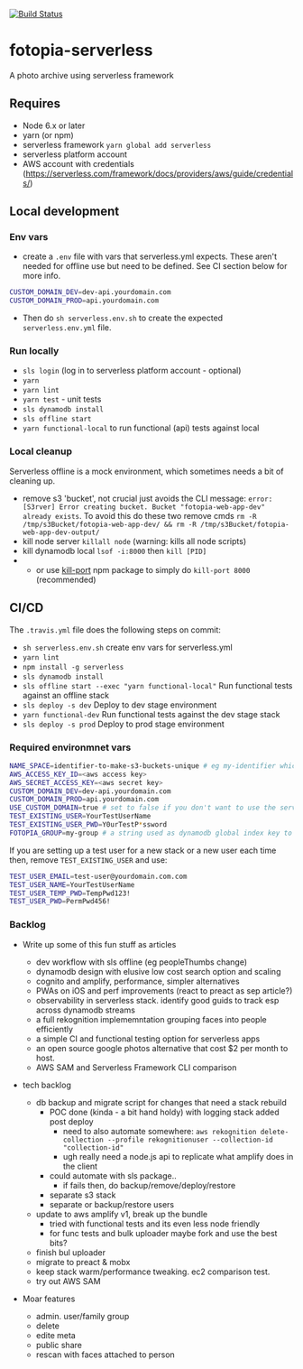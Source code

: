 [![Build Status](https://travis-ci.org/mbudm/fotopia-serverless.svg?branch=master)](https://travis-ci.org/mbudm/fotopia-serverless)

# fotopia-serverless

A photo archive using serverless framework

## Requires

- Node 6.x or later
- yarn (or npm)
- serverless framework `yarn global add serverless`
- serverless platform account
- AWS account with credentials (https://serverless.com/framework/docs/providers/aws/guide/credentials/)

## Local development

### Env vars

- create a `.env` file with vars that serverless.yml expects. These aren't needed for offline use but need to be defined. See CI section below for more info.

```sh
CUSTOM_DOMAIN_DEV=dev-api.yourdomain.com
CUSTOM_DOMAIN_PROD=api.yourdomain.com
```

- Then do `sh serverless.env.sh` to create the expected `serverless.env.yml` file.

### Run locally

- `sls login` (log in to serverless platform account - optional)
- `yarn`
- `yarn lint`
- `yarn test` - unit tests
- `sls dynamodb install`
- `sls offline start`
- `yarn functional-local` to run functional (api) tests against local

### Local cleanup

Serverless offline is a mock environment, which sometimes needs a bit of cleaning up.

- remove s3 'bucket', not crucial just avoids the CLI message: `error: [S3rver] Error creating bucket. Bucket "fotopia-web-app-dev" already exists`. To avoid this do these two remove cmds
  `rm -R /tmp/s3Bucket/fotopia-web-app-dev/ && rm -R /tmp/s3Bucket/fotopia-web-app-dev-output/`
- kill node server `killall node` (warning: kills all node scripts)
- kill dynamodb local `lsof -i:8000` then `kill [PID]`
- - or use [kill-port](https://www.npmjs.com/package/kill-port) npm package to simply do `kill-port 8000` (recommended)

## CI/CD

The `.travis.yml` file does the following steps on commit:

- `sh serverless.env.sh` create env vars for serverless.yml
- `yarn lint`
- `npm install -g serverless`
- `sls dynamodb install`
- `sls offline start --exec "yarn functional-local"` Run functional tests against an offline stack
- `sls deploy -s dev` Deploy to dev stage environment
- `yarn functional-dev` Run functional tests against the dev stage stack
- `sls deploy -s prod` Deploy to prod stage environment

### Required environmnet vars

```sh
NAME_SPACE=identifier-to-make-s3-buckets-unique # eg my-identifier which becomes fotopia-web-app-my-identifier-prod
AWS_ACCESS_KEY_ID=<aws access key>
AWS_SECRET_ACCESS_KEY=<aws secret key>
CUSTOM_DOMAIN_DEV=dev-api.yourdomain.com
CUSTOM_DOMAIN_PROD=api.yourdomain.com
USE_CUSTOM_DOMAIN=true # set to false if you don't want to use the serverless-domain-manager plugin
TEST_EXISTING_USER=YourTestUserName
TEST_EXISTING_USER_PWD=Y0urTestP*ssword
FOTOPIA_GROUP=my-group # a string used as dynamodb global index key to allow queries across all users photos. in future this will allow for a simple way to have separate groups in one fotopia instance
```

If you are setting up a test user for a new stack or a new user each time then, remove `TEST_EXISTING_USER` and use:

```sh
TEST_USER_EMAIL=test-user@yourdomain.com.com
TEST_USER_NAME=YourTestUserName
TEST_USER_TEMP_PWD=TempPwd123!
TEST_USER_PWD=PermPwd456!
```

### Backlog

- Write up some of this fun stuff as articles

  - dev workflow with sls offline (eg peopleThumbs change)
  - dynamodb design with elusive low cost search option and scaling
  - cognito and amplify, performance, simpler alternatives
  - PWAs on iOS and perf improvements (react to preact as sep article?)
  - observability in serverless stack. identify good guids to track esp across dynamodb streams
  - a full rekognition implememntation grouping faces into people efficiently
  - a simple CI and functional testing option for serverless apps
  - an open source google photos alternative that cost $2 per month to host.
  - AWS SAM and Serverless Framework CLI comparison

- tech backlog

  - db backup and migrate script for changes that need a stack rebuild
    - POC done (kinda - a bit hand holdy) with logging stack added post deploy
      - need to also automate somewhere: `aws rekognition delete-collection --profile rekognitionuser --collection-id "collection-id"`
      - ugh really need a node.js api to replicate what amplify does in the client
    - could automate with sls package..
      - if fails then, do backup/remove/deploy/restore
    - separate s3 stack
    - separate or backup/restore users
  - update to aws amplify v1, break up the bundle
    - tried with functional tests and its even less node friendly
    - for func tests and bulk uploader maybe fork and use the best bits?
  - finish bul uploader
  - migrate to preact & mobx
  - keep stack warm/performance tweaking. ec2 comparison test.
  - try out AWS SAM

- Moar features
  - admin. user/family group
  - delete
  - edite meta
  - public share
  - rescan with faces attached to person
